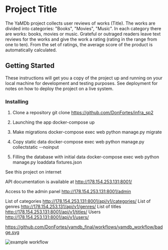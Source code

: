 

# Project Title

The YaMDb project collects user reviews of works (Title). The works are divided into categories: "Books", "Movies", "Music". In each category there are works: books, movies or music. Grateful or outraged readers leave text reviews for the works and give the work a rating (rating in the range from one to ten). From the set of ratings, the average score of the product is automatically calculated.

## Getting Started

These instructions will get you a copy of the project up and running on your local machine for development and testing purposes. See deployment for notes on how to deploy the project on a live system.

### Installing

1. Clone a repository
git clone https://github.com/DonFortes/infra_sp2

2. Launching the app
docker-compose up

3. Make migrations
docker-compose exec web python manage.py migrate

4. Copy static data
docker-compose exec web python manage.py collectstatic --noinput

5. Filling the database with initial data
docker-compose exec web python manage.py loaddata fixtures.json 

See this project on internet

API documentation is available at
http://178.154.253.131:8001/

Access to the admin panel
http://178.154.253.131:8001/admin

List of categories
http://178.154.253.131:8001/api/v1/categories/
List of genres
http://178.154.253.131/api/v1/genres/
List of titles
http://178.154.253.131:8001/api/v1/titles/
Users
http://178.154.253.131:8001/api/v1/users/


https://github.com/DonFortes/yamdb_final/workflows/yamdb_workflow/badge.svg

![example workflow](https://github.com/DonFortes/yamdb_final/actions/workflows/yamdb_workflow.yaml/badge.svg)
